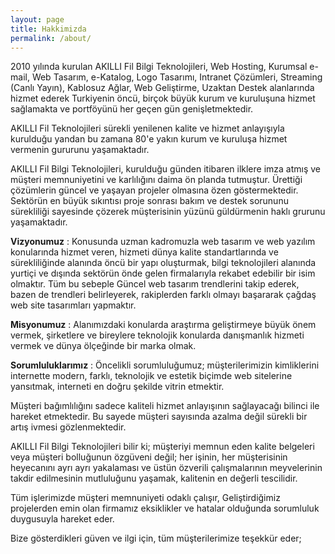 ```yaml
---
layout: page
title: Hakkimizda
permalink: /about/
---
```


2010 yılında kurulan AKILLI Fil Bilgi Teknolojileri,  Web Hosting, Kurumsal e-mail, Web Tasarım, e-Katalog, Logo Tasarımı, Intranet Çözümleri, Streaming (Canlı Yayın), Kablosuz Ağlar, Web Geliştirme, Uzaktan Destek alanlarında hizmet ederek Turkiyenin  öncü, birçok büyük  kurum ve kuruluşuna hizmet sağlamakta ve portföyünü her geçen gün genişletmektedir.

AKILLI Fil Teknolojileri sürekli yenilenen kalite ve hizmet anlayışıyla kurulduğu yandan bu zamana  80'e yakın kurum ve kuruluşa hizmet vermenin gururunu yaşamaktadır.

AKILLI Fil Bilgi Teknolojileri, kurulduğu günden itibaren ilklere imza atmış ve müşteri memnuniyetini ve karlılığını daima ön planda tutmuştur. Ürettiği çözümlerin güncel ve yaşayan projeler olmasına özen göstermektedir. Sektörün en büyük sıkıntısı proje sonrası bakım ve destek sorununu sürekliliği sayesinde çözerek müşterisinin yüzünü güldürmenin haklı grurunu yaşamaktadır.

**Vizyonumuz** : Konusunda uzman kadromuzla web tasarım ve web yazılım konularında hizmet veren, hizmeti dünya kalite standartlarında ve sürekliliğinde alanında öncü bir yapı oluşturmak, bilgi teknolojileri alanında yurtiçi ve dışında sektörün önde gelen firmalarıyla rekabet edebilir bir isim olmaktır.  Tüm bu sebeple  Güncel web tasarım trendlerini takip ederek, bazen de trendleri belirleyerek, rakiplerden farklı olmayı başararak çağdaş web site tasarımları yapmaktır.

**Misyonumuz** : Alanımızdaki konularda araştırma geliştirmeye büyük önem vermek, şirketlere ve bireylere teknolojik konularda danışmanlık hizmeti vermek ve dünya ölçeğinde bir marka olmak.

**Sorumluluklarımız** : Öncelikli sorumluluğumuz; müşterilerimizin kimliklerini internette modern, farklı, teknolojik ve estetik biçimde web sitelerine yansıtmak, interneti en doğru şekilde vitrin etmektir.

Müşteri bağımlılığını sadece kaliteli hizmet anlayışının sağlayacağı bilinci ile hareket etmektedir. Bu sayede müşteri sayısında azalma değil sürekli bir artış ivmesi gözlenmektedir.

AKILLI Fil Bilgi Teknolojileri  bilir ki; müşteriyi memnun eden kalite belgeleri veya müşteri bolluğunun özgüveni değil; her işinin, her müşterisinin heyecanını ayrı ayrı yakalaması ve üstün özverili çalışmalarının meyvelerinin takdir edilmesinin mutluluğunu yaşamak, kalitenin en değerli tescilidir.

Tüm işlerimizde müşteri memnuniyeti odaklı çalışır, Geliştirdiğimiz projelerden emin olan firmamız eksiklikler ve hatalar olduğunda sorumluluk duygusuyla hareket eder.

Bize gösterdikleri güven ve ilgi için, tüm müşterilerimize teşekkür eder;
